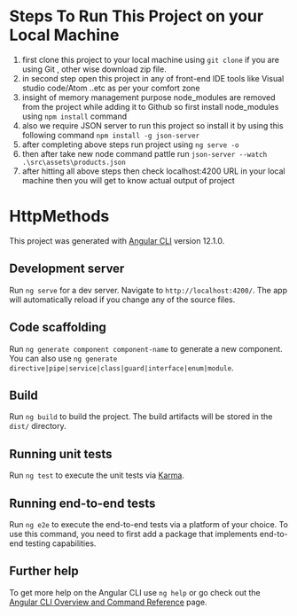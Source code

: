 # Steps To Run This Project on your Local Machine
1. first clone this project to your local machine using `git clone` if you are using Git , other wise download zip file.
2. in second step open this project in any of front-end IDE tools like Visual studio code/Atom ..etc as per your comfort zone
3. insight of memory management purpose node_modules are removed from the project while adding it to Github so first install node_modules using `npm install` command
4. also we require JSON server to run this project so install it by using this following command `npm install -g json-server`
5. after completing above steps run project using `ng serve -o`
6. then after take new node command pattle run `json-server --watch .\src\assets\products.json`
7. after hitting all above steps then check localhost:4200 URL in your local machine then you will get to know actual output of project   

# HttpMethods

This project was generated with [Angular CLI](https://github.com/angular/angular-cli) version 12.1.0.

## Development server

Run `ng serve` for a dev server. Navigate to `http://localhost:4200/`. The app will automatically reload if you change any of the source files.

## Code scaffolding

Run `ng generate component component-name` to generate a new component. You can also use `ng generate directive|pipe|service|class|guard|interface|enum|module`.

## Build

Run `ng build` to build the project. The build artifacts will be stored in the `dist/` directory.

## Running unit tests

Run `ng test` to execute the unit tests via [Karma](https://karma-runner.github.io).

## Running end-to-end tests

Run `ng e2e` to execute the end-to-end tests via a platform of your choice. To use this command, you need to first add a package that implements end-to-end testing capabilities.

## Further help

To get more help on the Angular CLI use `ng help` or go check out the [Angular CLI Overview and Command Reference](https://angular.io/cli) page.
